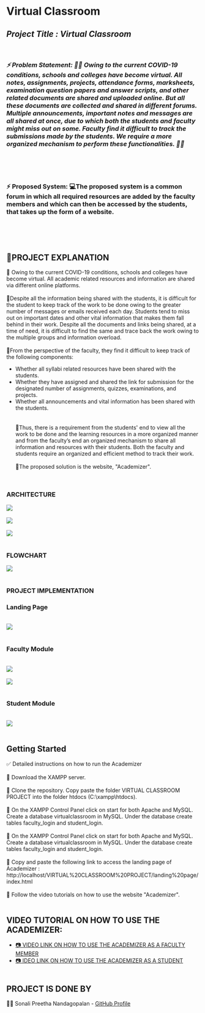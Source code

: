 # Virtual Classroom
<i>
<h2> Project Title : Virtual Classroom </h2><br>


### ⚡ Problem Statement: 👩‍🏫 Owing to the current COVID-19 conditions, schools and colleges have become virtual. All notes, assignments, projects, attendance forms, marksheets, examination question papers and answer scripts, and other related documents are shared and uploaded online. But all these documents are collected and shared in different forums. Multiple announcements, important notes and messages are all shared at once, due to which both the students and faculty might miss out on some. Faculty find it difficult to track the submissions made by the students. We require a more organized mechanism to perform these functionalities. 👨‍🏫 </i>
<br>
<br>
<br>

### ⚡ Proposed System: 💻The proposed system is a common forum in which all required resources are added by the faculty members and which can then be accessed by the students, that takes up the form of a website.
</i>
<br>
<br>
<br>


## 🧾PROJECT EXPLANATION
📝 Owing to the current COVID-19 conditions, schools and colleges have become virtual. All academic related resources and information are shared via different online platforms. <br><br>
📝Despite all the information being shared with the students, it is difficult for the student to keep track of the work to be done owing to the greater number of messages or emails received each day. Students tend to miss out on important dates and other vital information that makes them fall behind in their work. Despite all the documents and links being shared, at a time of need, it is difficult to find the same and trace back the work owing to the multiple groups and information overload. <br><br>
📝From the perspective of the faculty, they find it difficult to keep track of the following components:
* Whether all syllabi related resources have been shared with the students.
* Whether they have assigned and shared the link for submission for the designated number of assignments, quizzes, examinations, and projects.
* Whether all announcements and vital information has been shared with the students.
<br><br><br>
📝Thus, there is a requirement from the students' end to view all the work to be done and the learning resources in a more organized manner and from the faculty’s end an organized mechanism to share all information and resources with their students. Both the faculty and students require an organized and efficient method to track their work.<br><br>
📝The proposed solution is the website, "Academizer".
<br>


### ARCHITECTURE 
<img src="https://github.com/Sonali2824/MINI-PROJECTS/blob/master/VIRTUAL%20CLASSROOM%20PROJECT/ARCHITECTURE1.png">
<br></br>
<img src="https://github.com/Sonali2824/MINI-PROJECTS/blob/master/VIRTUAL%20CLASSROOM%20PROJECT/ARCHITECTURE2.png">
<br></br>
<img src="https://github.com/Sonali2824/MINI-PROJECTS/blob/master/VIRTUAL%20CLASSROOM%20PROJECT/ARCHITECTURE3.png">
<br></br>

### FLOWCHART 
<img src="https://github.com/Sonali2824/MINI-PROJECTS/blob/master/VIRTUAL%20CLASSROOM%20PROJECT/FLOWCHART.png">
<br></br>

### PROJECT IMPLEMENTATION 

<h3> Landing Page </h3><br>
<img src="https://github.com/Sonali2824/MINI-PROJECTS/blob/master/VIRTUAL%20CLASSROOM%20PROJECT/LANDING%20PAGE%20IMAGE.png">
<br></br>
<h3> Faculty Module </h3><br>
<img src="https://github.com/Sonali2824/MINI-PROJECTS/blob/master/VIRTUAL%20CLASSROOM%20PROJECT/FACULTY%20MODULE.png">
<br></br>
<img src="https://github.com/Sonali2824/MINI-PROJECTS/blob/master/VIRTUAL%20CLASSROOM%20PROJECT/FACULTY%20MODULE1.png">
<br></br>
<h3> Student Module </h3><br>
<img src="https://github.com/Sonali2824/MINI-PROJECTS/blob/master/VIRTUAL%20CLASSROOM%20PROJECT/STUDENT%20MODULE.png">
<br></br>


## Getting Started

✅ Detailed instructions on how to run the Academizer
<br></br>
📌 Download the XAMPP server.<br><br>
📌 Clone the repository. Copy paste the folder VIRTUAL CLASSROOM PROJECT into the folder htdocs (C:\xampp\htdocs). <br><br>
📌  On the XAMPP Control Panel click on start for both Apache and MySQL. Create a database virtualclassroom in MySQL. Under the database create tables faculty_login and student_login. <br><br>
📌  On the XAMPP Control Panel click on start for both Apache and MySQL. Create a database virtualclassroom in MySQL. Under the database create tables faculty_login and student_login. <br><br>
📌  Copy and paste the following link to access the landing page of Academizer : http://localhost/VIRTUAL%20CLASSROOM%20PROJECT/landing%20page/index.html <br><br>
📌  Follow the video tutorials on how to use the website "Academizer". <br><br>




## VIDEO TUTORIAL ON HOW TO USE THE ACADEMIZER:
* <a href="https://drive.google.com/file/d/1ZKPugw7Lil8uvq8Q-tq--TyZ206QMx9n/view?usp=sharing"> 📷 VIDEO LINK ON HOW TO USE THE ACADEMIZER AS A FACULTY MEMBER </a>
* <a href="https://drive.google.com/file/d/12WpMoDDin7g2-tg4i3Y7Cd7A6lLPsWYE/view?usp=sharing"> 📷 IDEO LINK ON HOW TO USE THE ACADEMIZER AS A STUDENT </a>
<br></br>



## PROJECT IS DONE BY

👩‍💻 Sonali Preetha Nandagopalan - [GitHub Profile](https://github.com/Sonali2824)


